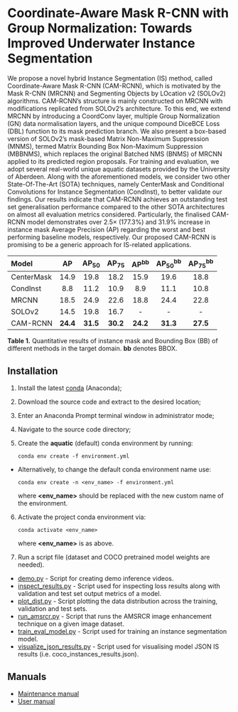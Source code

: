 # Coordinate-Aware Mask R-CNN with Group Normalization: Towards Improved Underwater Instance Segmentation

We propose a novel hybrid Instance Segmentation (IS) method, called Coordinate-Aware Mask R-CNN (CAM-RCNN), which is motivated by the Mask R-CNN (MRCNN) and Segmenting Objects by LOcation v2 (SOLOv2) algorithms. CAM-RCNN’s structure is mainly constructed on MRCNN with modifications replicated from SOLOv2’s architecture. To this end, we extend MRCNN by introducing a CoordConv layer, multiple Group Normalization (GN) data normalisation layers, and the unique compound DiceBCE Loss (DBL) function to its mask prediction branch. We also present a box-based version of SOLOv2’s mask-based Matrix Non-Maximum Suppression (MNMS), termed Matrix Bounding Box Non-Maximum Suppression (MBBNMS), which replaces the original Batched NMS (BNMS) of MRCNN applied to its predicted region proposals. For training and evaluation, we adopt several real-world unique aquatic datasets provided by the University of Aberdeen. Along with the aforementioned models, we consider two other State-Of-The-Art (SOTA) techniques, namely CenterMask and Conditional Convolutions for Instance Segmentation (CondInst), to better validate our findings. Our results indicate that CAM-RCNN achieves an outstanding test set generalisation performance compared to the other SOTA architectures on almost all evaluation metrics considered. Particularly, the finalised CAM-RCNN model demonstrates over 2.5× (177.3%) and 31.9% increase in instance mask Average Precision (AP) regarding the worst and best performing baseline models, respectively. Our proposed CAM-RCNN is promising to be a generic approach for IS-related applications.

| **Model** |  **AP** | **AP**$\mathbf{_{50}}$  | **AP**$\mathbf{_{75}}$ | **AP**$\mathbf{^{bb}}$ | **AP**$\mathbf{_{50}^{bb}}$ | **AP**$\mathbf{_{75}^{bb}}$ |
| :---- | :----: | :----: | :----: | :----: | :----: | :----: |
| CenterMask | 14.9 | 19.8 | 18.2 | 15.9 | 19.6 | 18.8 |
| CondInst   | 8.8  | 11.2 | 10.9 | 8.9 | 11.1 | 10.8 |
| MRCNN      | 18.5 | 24.9 | 22.6 | 18.8 | 24.4 | 22.8 |
| SOLOv2     | 14.5 | 19.8 | 16.7 |  -   |  -   |  -   |
| CAM-RCNN   | **24.4** | **31.5** | **30.2** | **24.2** | **31.3** | **27.5** |

**Table 1.** Quantitative results of instance mask and Bounding Box (BB) of different methods in the target domain. $\mathbf{bb}$ denotes BBOX.

## Installation

1. Install the latest [conda](https://docs.conda.io/projects/conda/en/latest/user-guide/install/index.html) (Anaconda);
2. Download the source code and extract to the desired location;
3. Enter an Anaconda Prompt terminal window in administrator mode;
4. Navigate to the source code directory;
5. Create the **aquatic** (default) conda environment by running:
    
    ```
    conda env create -f environment.yml
    ```
    
  - Alternatively, to change the default conda environment name use:
  
    ```
    conda env create -n <env_name> -f environment.yml
    ```
    where **<env_name>** should be replaced with the new custom name of the environment.

6. Activate the project conda environment via:
    
    ```
    conda activate <env_name>
    ```
    where **<env_name>** is as above.

7. Run a script file (dataset and COCO pretrained model weights are needed).
* [demo.py](https://github.com/Intenzo21/Coordinate-Aware-Mask-R-CNN-with-Group-Normalization-Towards-Improved-Underwater-Instance-Segm/blob/main/demo.py) - Script for creating demo inference videos.
* [inspect_results.py](https://github.com/Intenzo21/Coordinate-Aware-Mask-R-CNN-with-Group-Normalization-Towards-Improved-Underwater-Instance-Segm/blob/main/inspect_results.py) - Script used for inspecting loss results along with validation and
test set output metrics of a model.
* [plot_dist.py](https://github.com/Intenzo21/Coordinate-Aware-Mask-R-CNN-with-Group-Normalization-Towards-Improved-Underwater-Instance-Segm/blob/main/plot_dist.py) - Script plotting the data distribution across the training, validation and test sets.
* [run_amsrcr.py](https://github.com/Intenzo21/Coordinate-Aware-Mask-R-CNN-with-Group-Normalization-Towards-Improved-Underwater-Instance-Segm/blob/main/run_amsrcr.py) - Script that runs the AMSRCR image enhancement technique on a given image dataset.
* [train_eval_model.py](https://github.com/Intenzo21/Coordinate-Aware-Mask-R-CNN-with-Group-Normalization-Towards-Improved-Underwater-Instance-Segm/blob/main/train_eval_model.py) - Script used for training an instance segmentation model.
* [visualize_json_results.py](https://github.com/Intenzo21/Coordinate-Aware-Mask-R-CNN-with-Group-Normalization-Towards-Improved-Underwater-Instance-Segm/blob/main/visualize_json_results.py) - Script used for visualising model JSON IS results (i.e. coco_instances_results.json).

## Manuals

* [Maintenance manual](https://github.com/Intenzo21/Coordinate-Aware-Mask-R-CNN-with-Group-Normalization-Towards-Improved-Underwater-Instance-Segm/blob/main/manuals/maintenance_manual.pdf)
* [User manual](https://github.com/Intenzo21/Coordinate-Aware-Mask-R-CNN-with-Group-Normalization-Towards-Improved-Underwater-Instance-Segm/blob/main/manuals/user_manual.pdf)
